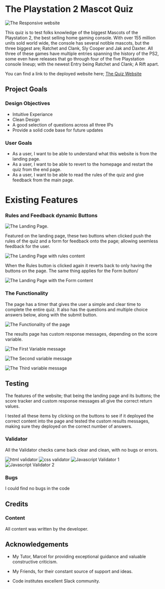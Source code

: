 # The Playstation 2 Mascot Quiz

![The Responsive website](./assets/images/isitresponsive.png)

This quiz is to test folks knowledge of the biggest Mascots of the Playstation 2, the best selling home gaming console. With over 155 million units sold world wide, the console has 
several notible mascots, but the three biggest are; Ratchet and Clank, Sly Cooper and Jak and Daxter. All three of these games have multiple entries spanning the history of the PS2, 
some even have releases that go through four of the five Playstation console lineup; with the newest Entry being Ratchet and Clank; A Rift apart. 

You can find a link to the deployed website here; [The Quiz Website](https://mikeyredmon.github.io/Retro-game-quiz/)

## Project Goals

### Design Objectives

- Intuitive Experiance
- Clean Design
- A good selection of questions across all three IPs
- Provide a solid code base for future updates

### User Goals

- As a user, I want to be able to understand what this website is from the landing page. 
- As a user, I want to be able to revert to the homepage and restart the quiz from the end page. 
- As a user, I want to be able to read the rules of the quiz and give feedback from the main page. 

# Existing Features

### Rules and Feedback dynamic Buttons

![The Landing Page.](./assets/images/landingpage.png)

Featured on the landing page, these two buttons when clicked push the rules of the quiz and a form for feedback onto the page; allowing seemless feedback for the user. 

![The Landing Page with rules content](/assets/images/rules.png)

When the Rules button is clicked again it reverts back to only having the buttons on the page. The same thing applies for the Form button/ 

![The Landing Page with the Form content](/assets/images/feedbackform.png)

### The Functionality

The page has a timer that gives the user a simple and clear time to complete the entire quiz. It also has the questions and multiple choice answers below, along with the submit button. 

![The Functionality of the page](/assets/images/functionality.png)

The results page has custom response messages, depending on the score variable. 

![The First Variable message](/assets/images/variable1.png)

![The Second variable message](/assets/images/variable2.png)

![The Third variable message](/assets/images/variable3.png)

## Testing

The features of the website; that being the landing page and its buttons; the score tracker and custom response messages all give the correct return values. 

I tested all these items by clicking on the buttons to see if it deployed the correct content into the page and tested the custom results messages, making sure they deployed on the correct number of answers.

### Validator 

All the Validator checks came back clear and clean, with no bugs or errors. 

![html validator](/assets/images/htmlvalidator.png)
![css validator](/assets/images/cssvalidator.png)
![Javascript Validator 1](/assets/images/java1.png)
![Javascript Validator 2](/assets/images/java2.png)

### Bugs

I could find no bugs in the code

## Credits

### Content

All content was written by the developer. 

## Acknowledgements

- My Tutor, Marcel for providing exceptional guidance and valuable constructive criticism.

- My Friends, for their constant source of support and ideas. 

- Code institutes excellent Slack community. 